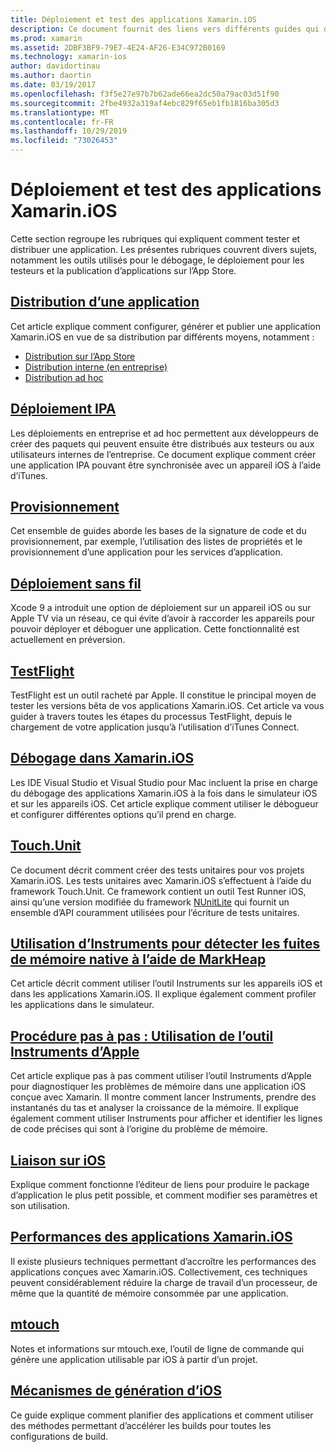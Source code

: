 ```yaml
---
title: Déploiement et test des applications Xamarin.iOS
description: Ce document fournit des liens vers différents guides qui décrivent les rubriques relatives au déploiement et au test d’une application Xamarin.iOS. Par exemple, distribution d’applications, fichiers .ipa, provisionnement, déploiement sans fil, TestFlight et débogage.
ms.prod: xamarin
ms.assetid: 2DBF3BF9-79E7-4E24-AF26-E34C972B0169
ms.technology: xamarin-ios
author: davidortinau
ms.author: daortin
ms.date: 03/19/2017
ms.openlocfilehash: f3f5e27e97b7b62ade66ea2dc50a79ac03d51f90
ms.sourcegitcommit: 2fbe4932a319af4ebc829f65eb1fb1816ba305d3
ms.translationtype: MT
ms.contentlocale: fr-FR
ms.lasthandoff: 10/29/2019
ms.locfileid: "73026453"
---
```

# <a name="deploying-and-testing-xamarinios-apps"></a>Déploiement et test des applications Xamarin.iOS

Cette section regroupe les rubriques qui expliquent comment tester et distribuer une application. Les présentes rubriques couvrent divers sujets, notamment les outils utilisés pour le débogage, le déploiement pour les testeurs et la publication d’applications sur l’App Store.

## <a name="app-distributioniosdeploy-testapp-distributionindexmd"></a>[Distribution d’une application](~/ios/deploy-test/app-distribution/index.md)

Cet article explique comment configurer, générer et publier une application Xamarin.iOS en vue de sa distribution par différents moyens, notamment :

- [Distribution sur l’App Store](~/ios/deploy-test/app-distribution/app-store-distribution/index.md)
- [Distribution interne (en entreprise)](~/ios/deploy-test/app-distribution/in-house-distribution.md)
- [Distribution ad hoc](~/ios/deploy-test/app-distribution/ad-hoc-distribution.md)

## <a name="ipa-deploymentiosdeploy-testapp-distributionipa-supportmd"></a>[Déploiement IPA](~/ios/deploy-test/app-distribution/ipa-support.md)

Les déploiements en entreprise et ad hoc permettent aux développeurs de créer des paquets qui peuvent ensuite être distribués aux testeurs ou aux utilisateurs internes de l’entreprise. Ce document explique comment créer une application IPA pouvant être synchronisée avec un appareil iOS à l’aide d’iTunes.

## <a name="provisioningprovisioningindexmd"></a>[Provisionnement](provisioning/index.md)

Cet ensemble de guides aborde les bases de la signature de code et du provisionnement, par exemple, l’utilisation des listes de propriétés et le provisionnement d’une application pour les services d’application. 

## <a name="wireless-deploymentwireless-deploymentmd"></a>[Déploiement sans fil](wireless-deployment.md)

 Xcode 9 a introduit une option de déploiement sur un appareil iOS ou sur Apple TV via un réseau, ce qui évite d’avoir à raccorder les appareils pour pouvoir déployer et déboguer une application. Cette fonctionnalité est actuellement en préversion.

## <a name="testflightiosdeploy-testtestflightmd"></a>[TestFlight](~/ios/deploy-test/testflight.md)

TestFlight est un outil racheté par Apple. Il constitue le principal moyen de tester les versions bêta de vos applications Xamarin.iOS. Cet article va vous guider à travers toutes les étapes du processus TestFlight, depuis le chargement de votre application jusqu’à l’utilisation d’iTunes Connect.

## <a name="debugging-in-xamariniosiosdeploy-testdebugging-in-xamarin-iosmd"></a>[Débogage dans Xamarin.iOS](~/ios/deploy-test/debugging-in-xamarin-ios.md)

Les IDE Visual Studio et Visual Studio pour Mac incluent la prise en charge du débogage des applications Xamarin.iOS à la fois dans le simulateur iOS et sur les appareils iOS. Cet article explique comment utiliser le débogueur et configurer différentes options qu’il prend en charge.

## <a name="touchunitiosdeploy-testtouchunitmd"></a>[Touch.Unit](~/ios/deploy-test/touch.unit.md)

Ce document décrit comment créer des tests unitaires pour vos projets Xamarin.iOS.
Les tests unitaires avec Xamarin.iOS s’effectuent à l’aide du framework Touch.Unit. Ce framework contient un outil Test Runner iOS, ainsi qu’une version modifiée du framework [NUnitLite](http://www.nunitlite.com/) qui fournit un ensemble d’API couramment utilisées pour l’écriture de tests unitaires.

## <a name="using-instruments-to-detect-native-leaks-using-markheapiosdeploy-testusing-instruments-to-detect-native-leaks-using-markheapmd"></a>[Utilisation d’Instruments pour détecter les fuites de mémoire native à l’aide de MarkHeap](~/ios/deploy-test/using-instruments-to-detect-native-leaks-using-markheap.md)

Cet article décrit comment utiliser l’outil Instruments sur les appareils iOS et dans les applications Xamarin.iOS. Il explique également comment profiler les applications dans le simulateur.

## <a name="walkthrough---using-apples-instrument-tooliosdeploy-testwalkthrough-apples-instrumentmd"></a>[Procédure pas à pas : Utilisation de l’outil Instruments d’Apple](~/ios/deploy-test/walkthrough-apples-instrument.md)

Cet article explique pas à pas comment utiliser l’outil Instruments d’Apple pour diagnostiquer les problèmes de mémoire dans une application iOS conçue avec Xamarin. Il montre comment lancer Instruments, prendre des instantanés du tas et analyser la croissance de la mémoire. Il explique également comment utiliser Instruments pour afficher et identifier les lignes de code précises qui sont à l’origine du problème de mémoire.

## <a name="linking-on-ioslinkermd"></a>[Liaison sur iOS](linker.md)

Explique comment fonctionne l’éditeur de liens pour produire le package d’application le plus petit possible, et comment modifier ses paramètres et son utilisation.

## <a name="xamarinios-performanceperformancemd"></a>[Performances des applications Xamarin.iOS](performance.md)

Il existe plusieurs techniques permettant d’accroître les performances des applications conçues avec Xamarin.iOS. Collectivement, ces techniques peuvent considérablement réduire la charge de travail d’un processeur, de même que la quantité de mémoire consommée par une application.

## <a name="mtouchmtouchmd"></a>[mtouch](mtouch.md)

Notes et informations sur mtouch.exe, l’outil de ligne de commande qui génère une application utilisable par iOS à partir d’un projet.

## <a name="ios-build-mechanicsios-build-mechanicsmd"></a>[Mécanismes de génération d’iOS](ios-build-mechanics.md)

Ce guide explique comment planifier des applications et comment utiliser des méthodes permettant d’accélérer les builds pour toutes les configurations de build.
